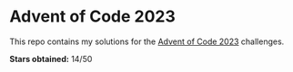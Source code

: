 # Advent of Code 2023

This repo contains my solutions for the [Advent of Code 2023](https://adventofcode.com/2023) challenges.

**Stars obtained:** 14/50
